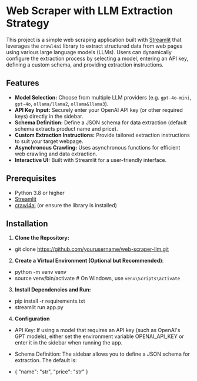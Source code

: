 # Web Scraper with LLM Extraction Strategy

This project is a simple web scraping application built with [Streamlit](https://streamlit.io) that leverages the `crawl4ai` library to extract structured data from web pages using various large language models (LLMs). Users can dynamically configure the extraction process by selecting a model, entering an API key, defining a custom schema, and providing extraction instructions.

## Features

- **Model Selection:** Choose from multiple LLM providers (e.g. `gpt-4o-mini`, `gpt-4o`, `ollama/llama2`, `ollama&llama3`).
- **API Key Input:** Securely enter your OpenAI API key (or other required keys) directly in the sidebar.
- **Schema Definition:** Define a JSON schema for data extraction (default schema extracts product name and price).
- **Custom Extraction Instructions:** Provide tailored extraction instructions to suit your target webpage.
- **Asynchronous Crawling:** Uses asynchronous functions for efficient web crawling and data extraction.
- **Interactive UI:** Built with Streamlit for a user-friendly interface.

## Prerequisites

- Python 3.8 or higher
- [Streamlit](https://streamlit.io)
- [crawl4ai](https://github.com/your-repo/crawl4ai) (or ensure the library is installed)

## Installation

1. **Clone the Repository:**

- git clone https://github.com/yourusername/web-scraper-llm.git
  
2. **Create a Virtual Environment (Optional but Recommended)**:

- python -m venv venv
- source venv/bin/activate  # On Windows, use `venv\Scripts\activate`

3. **Install Dependencies and Run:**

- pip install -r requirements.txt
- streamlit run app.py
  
4. **Configuration**
- API Key: If using a model that requires an API key (such as OpenAI's GPT models), either set the environment variable OPENAI_API_KEY or enter it in the sidebar when running the app.

- Schema Definition: The sidebar allows you to define a JSON schema for extraction. The default is:

* {
    "name": "str",
    "price": "str"
}
